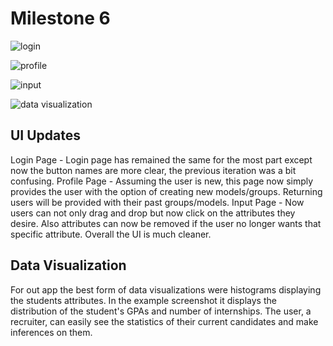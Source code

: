 # Milestone 6

![login](https://github.com/Nikhil/cogs121-project/blob/master/images/milestone6-UI/login-page.png)

![profile](https://github.com/Nikhil/cogs121-project/blob/master/images/milestone6-UI/profile-page.png)

![input](https://github.com/Nikhil/cogs121-project/blob/master/images/milestone6-UI/input-page.png)

![data visualization](https://github.com/Nikhil/cogs121-project/blob/master/images/milestone6-UI/data-visualization.png)

## UI Updates

Login Page - Login page has remained the same for the most part except now the button names are more clear, 
the previous iteration was a bit confusing.
Profile Page - Assuming the user is new, this page now simply provides the user with the option of creating new
models/groups. Returning users will be provided with their past groups/models.
Input Page - Now users can not only drag and drop but now click on the attributes they desire. Also attributes can now be removed if the user no longer wants that specific attribute. Overall the UI is much cleaner.


## Data Visualization

For out app the best form of data visualizations were histograms displaying the students attributes. In the example screenshot it displays the distribution of the student's GPAs and number of internships. The user, a recruiter, can easily see the statistics of their current candidates and make inferences on them.


